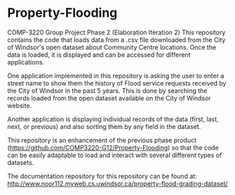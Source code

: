 # Property-Flooding
COMP-3220 Group Project Phase 2 (Elaboration Iteration 2)
This repository contains the code that loads data from a .csv file downloaded from the City of Windsor's open dataset about Community Centre locations. Once the data is loaded, it is displayed and can be accessed for different applications. 

One application implemented in this repository is asking the user to enter a street name to show them the history of Flood service requests received by the City of Windsor in the past 5 years.  This is done by searching the records loaded from the open dataset available on the City of Windsor website.  

Another application is displaying individual records of the data (first, last, next, or previous) and also sorting them by any field in the dataset.

This repository is an enhancement of the previous phase product (https://github.com/COMP3220-G12/Property-Flooding) so that the code can be easily adaptable to load and interact with several different types of datasets.

The documentation repository for this repository can be found at: http://www.noor112.myweb.cs.uwindsor.ca/property-flood-grading-dataset/
